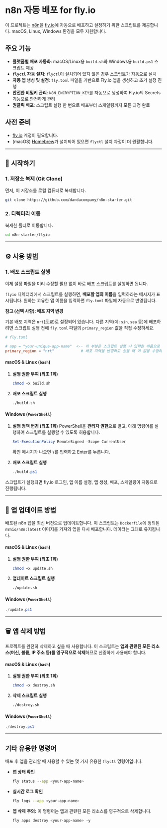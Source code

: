 # n8n 자동 배포 for fly.io

이 프로젝트는 [n8n](https://n8n.io/)을 [fly.io](https://fly.io/)에 자동으로 배포하고 설정하기 위한 스크립트를 제공합니다. macOS, Linux, Windows 환경을 모두 지원합니다.

## 주요 기능

- **플랫폼별 배포 자동화**: macOS/Linux용 `build.sh`와 Windows용 `build.ps1` 스크립트 제공
- **`flyctl` 자동 설치**: `flyctl`이 설치되어 있지 않은 경우 스크립트가 자동으로 설치
- **자동 앱 생성 및 설정**: `fly.toml` 파일을 기반으로 Fly.io 앱을 생성하고 초기 설정 진행
- **안전한 비밀키 관리**: `N8N_ENCRYPTION_KEY`를 자동으로 생성하여 Fly.io의 Secrets 기능으로 안전하게 관리
- **원클릭 배포**: 스크립트 실행 한 번으로 배포부터 스케일링까지 모든 과정 완료

## 사전 준비

- [fly.io](https://fly.io/) 계정이 필요합니다.
- (macOS) [Homebrew](https://brew.sh/index_ko)가 설치되어 있으면 `flyctl` 설치 과정이 더 원활합니다.

---

## 🚀 시작하기

### 1. 저장소 복제 (Git Clone)

먼저, 이 저장소를 로컬 컴퓨터로 복제합니다.

```bash
git clone https://github.com/dandacompany/n8n-starter.git
```

### 2. 디렉터리 이동

복제한 폴더로 이동합니다.

```bash
cd n8n-starter/flyio
```

---

## ⚙️ 사용 방법

### 1. 배포 스크립트 실행

이제 설정 파일을 미리 수정할 필요 없이 바로 배포 스크립트를 실행하면 됩니다.

`flyio` 디렉터리에서 스크립트를 실행하면, **배포할 앱의 이름**을 입력하라는 메시지가 표시됩니다. 원하는 고유한 앱 이름을 입력하면 `fly.toml` 파일에 자동으로 반영됩니다.

**참고 (선택 사항): 배포 지역 변경**

기본 배포 지역은 `nrt`(도쿄)로 설정되어 있습니다. 다른 지역(예: `sin`, `sea` 등)에 배포하려면 스크립트 실행 전에 `fly.toml` 파일의 `primary_region` 값을 직접 수정하세요.

```toml
# fly.toml

# app = "your-unique-app-name"  <-- 이 부분은 스크립트 실행 시 입력한 이름으로 자동 변경됩니다.
primary_region = "nrt"            # 배포 지역을 변경하고 싶을 때 이 값을 수정하세요.
```

#### macOS & Linux (`bash`)

1.  **실행 권한 부여 (최초 1회)**
    ```bash
    chmod +x build.sh
    ```

2.  **배포 스크립트 실행**
    ```bash
    ./build.sh
    ```

#### Windows (`PowerShell`)

1.  **실행 정책 변경 (최초 1회)**
    PowerShell을 **관리자 권한**으로 열고, 아래 명령어를 실행하여 스크립트를 실행할 수 있도록 허용합니다.
    ```powershell
    Set-ExecutionPolicy RemoteSigned -Scope CurrentUser
    ```
    확인 메시지가 나오면 `Y`를 입력하고 Enter를 누릅니다.

2.  **배포 스크립트 실행**
    ```powershell
    ./build.ps1
    ```

스크립트가 실행되면 fly.io 로그인, 앱 이름 설정, 앱 생성, 배포, 스케일링이 자동으로 진행됩니다.

---

## 🔄 앱 업데이트 방법

배포된 n8n 앱을 최신 버전으로 업데이트합니다. 이 스크립트는 `Dockerfile`에 정의된 `n8nio/n8n:latest` 이미지를 가져와 앱을 다시 배포합니다. 데이터는 그대로 유지됩니다.

#### macOS & Linux (`bash`)

1.  **실행 권한 부여 (최초 1회)**
    ```bash
    chmod +x update.sh
    ```
2.  **업데이트 스크립트 실행**
    ```bash
    ./update.sh
    ```

#### Windows (`PowerShell`)

```powershell
./update.ps1
```

---

## 🗑️ 앱 삭제 방법

프로젝트를 완전히 삭제하고 싶을 때 사용합니다. 이 스크립트는 **앱과 관련된 모든 리소스(머신, 볼륨, IP 주소 등)를 영구적으로 삭제**하므로 신중하게 사용해야 합니다.

#### macOS & Linux (`bash`)

1.  **실행 권한 부여 (최초 1회)**
    ```bash
    chmod +x destroy.sh
    ```
2.  **삭제 스크립트 실행**
    ```bash
    ./destroy.sh
    ```

#### Windows (`PowerShell`)

```powershell
./destroy.ps1
```

---

## 기타 유용한 명령어

배포 후 앱을 관리할 때 사용할 수 있는 몇 가지 유용한 `flyctl` 명령어입니다.

- **앱 상태 확인**
  ```bash
  fly status --app <your-app-name>
  ```

- **실시간 로그 확인**
  ```bash
  fly logs --app <your-app-name>
  ```

- **앱 삭제**
  **주의:** 이 명령어는 앱과 관련된 모든 리소스를 영구적으로 삭제합니다.
  ```bash
  fly apps destroy <your-app-name> -y
  ```